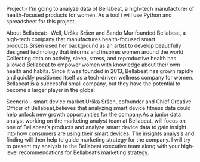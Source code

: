 Project:-
I'm going to analyze data of Bellabeat, a high-tech manufacturer of health-focused products for women. As a tool i will use Python and spreadsheet for this project.

About Bellabeat:-
Well, Urška Sršen and Sando Mur founded Bellabeat, a high-tech company that manufactures health-focused smart products.Sršen used her background as an artist to develop beautifully designed technology that informs and inspires women around the world. Collecting data on activity, sleep, stress, and reproductive health has allowed Bellabeat to empower women with knowledge about their own health and habits. Since it was founded in 2013, Bellabeat has grown rapidly and quickly positioned itself as a tech-driven wellness company for women. Bellabeat is a successful small company, but they have the potential to become a larger player in the global

Scenerio:-
smart device market.Urška Sršen, cofounder and Chief Creative Officer of Bellabeat,believes that analyzing smart device fitness data could help unlock new growth opportunities 
for the company.As a junior data analyst working on the marketing analyst team at Bellabeat, will focus on one of Bellabeat’s products and analyze smart device data to 
gain insight into how consumers are using their smart devices. The insights analysis and finding will then help to guide marketing strategy for the company. 
I will try to present my analysis to the Bellabeat executive team along with your high-level recommendations for Bellabeat’s marketing strategy. 
